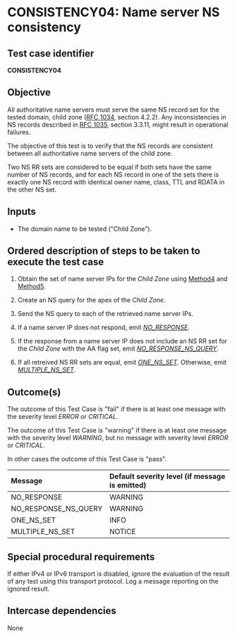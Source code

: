 # CONSISTENCY04: Name server NS consistency

## Test case identifier

**CONSISTENCY04**

## Objective

All authoritative name servers must serve the same NS record set
for the tested domain, child zone ([RFC 1034], section 4.2.2).
Any inconsistencies in NS records described in [RFC 1035], 
section 3.3.11, might result in operational failures.

The objective of this test is to verify that the NS records are
consistent between all authoritative name servers of the child zone.

Two NS RR sets are considered to be equal if both sets have the 
same number of NS records, and for each NS record in one of the 
sets there is exactly one NS record with identical owner name, 
class, TTL and RDATA in the other NS set.

## Inputs

* The domain name to be tested ("Child Zone").

## Ordered description of steps to be taken to execute the test case

1. Obtain the set of name server IPs for the *Child Zone* using
   [Method4] and [Method5]. 

2. Create an NS query for the apex of the *Child Zone*.

3. Send the NS query to each of the retrieved name server IPs.

4. If a name server IP does not respond, emit *[NO_RESPONSE]*.

5. If the response from a name server IP does not include an 
   NS RR set for the *Child Zone* with the AA flag set, emit 
   *[NO_RESPONSE_NS_QUERY]*.

6. If all retreived NS RR sets are equal, emit *[ONE_NS_SET]*. Otherwise, 
   emit *[MULTIPLE_NS_SET]*.


## Outcome(s)

The outcome of this Test Case is "fail" if there is at least one message
with the severity level *ERROR* or *CRITICAL*.

The outcome of this Test Case is "warning" if there is at least one message
with the severity level *WARNING*, but no message with severity level
*ERROR* or *CRITICAL*.

In other cases the outcome of this Test Case is "pass".

Message                       | Default severity level (if message is emitted)
:-----------------------------|:-----------------------------------
NO_RESPONSE                   | WARNING
NO_RESPONSE_NS_QUERY          | WARNING
ONE_NS_SET                    | INFO
MULTIPLE_NS_SET               | NOTICE


## Special procedural requirements	

If either IPv4 or IPv6 transport is disabled, ignore the evaluation of the
result of any test using this transport protocol. Log a message reporting
on the ignored result.


## Intercase dependencies

None


[RFC 1034]: https://tools.ietf.org/html/rfc1034

[RFC 1035]: https://tools.ietf.org/html/rfc1035

[Method4]:  ../Methods.md#method-4-obtain-glue-address-records-from-parent

[Method5]:  ../Methods.md#method-5-obtain-the-name-server-address-records-from-child

[NO_RESPONSE]: #outcomes

[NO_RESPONSE_NS_QUERY]: #outcomes

[ONE_NS_SET]: #outcomes

[MULTIPLE_NS_SET]: #outcomes
